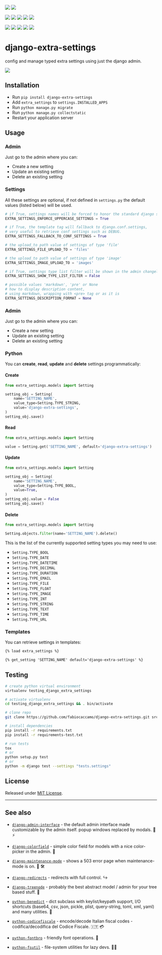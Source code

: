 [![](https://img.shields.io/pypi/pyversions/django-extra-settings.svg?color=3776AB&logo=python&logoColor=white)](https://www.python.org/)
[![](https://img.shields.io/pypi/djversions/django-extra-settings?color=0C4B33&logo=django&logoColor=white&label=django)](https://www.djangoproject.com/)

[![](https://img.shields.io/pypi/v/django-extra-settings.svg?color=blue&logo=pypi&logoColor=white)](https://pypi.org/project/django-extra-settings/)
[![](https://pepy.tech/badge/django-extra-settings)](https://pepy.tech/project/django-extra-settings)
[![](https://img.shields.io/github/stars/fabiocaccamo/django-extra-settings?logo=github)](https://github.com/fabiocaccamo/django-extra-settings/)
[![](https://badges.pufler.dev/visits/fabiocaccamo/django-extra-settings?label=visitors&color=blue)](https://badges.pufler.dev)
[![](https://img.shields.io/pypi/l/django-extra-settings.svg?color=blue)](https://github.com/fabiocaccamo/django-extra-settings/blob/master/LICENSE.txt)

[![](https://img.shields.io/github/workflow/status/fabiocaccamo/django-extra-settings/Python%20package?label=build&logo=github)](https://github.com/fabiocaccamo/django-extra-settings)
[![](https://img.shields.io/codecov/c/gh/fabiocaccamo/django-extra-settings?logo=codecov)](https://codecov.io/gh/fabiocaccamo/django-extra-settings)
[![](https://img.shields.io/codacy/grade/554c0505ed9844f3865bee975d1b894c?logo=codacy)](https://www.codacy.com/app/fabiocaccamo/django-extra-settings)
[![](https://img.shields.io/codeclimate/maintainability/fabiocaccamo/django-extra-settings?logo=code-climate)](https://codeclimate.com/github/fabiocaccamo/django-extra-settings/)
[![](https://requires.io/github/fabiocaccamo/django-extra-settings/requirements.svg?branch=master)](https://requires.io/github/fabiocaccamo/django-extra-settings/requirements/?branch=master)

# django-extra-settings
config and manage typed extra settings using just the django admin.

![](https://user-images.githubusercontent.com/1035294/74425761-81325400-4e54-11ea-9095-3d64e1420bfe.gif)

## Installation
-   Run `pip install django-extra-settings`
-   Add `extra_settings` to `settings.INSTALLED_APPS`
-   Run ``python manage.py migrate``
-   Run ``python manage.py collectstatic``
-   Restart your application server

## Usage

### Admin
Just go to the admin where you can:
-   Create a new setting
-   Update an existing setting
-   Delete an existing setting

### Settings
All these settings are optional, if not defined in ``settings.py`` the default values (listed below) will be used.

```python
# if True, settings names will be forced to honor the standard django settings format
EXTRA_SETTINGS_ENFORCE_UPPERCASE_SETTINGS = True
```

```python
# if True, the template tag will fallback to django.conf.settings,
# very useful to retrieve conf settings such as DEBUG.
EXTRA_SETTINGS_FALLBACK_TO_CONF_SETTINGS = True
```

```python
# the upload_to path value of settings of type 'file'
EXTRA_SETTINGS_FILE_UPLOAD_TO = 'files'
```

```python
# the upload_to path value of settings of type 'image'
EXTRA_SETTINGS_IMAGE_UPLOAD_TO = 'images'
```

```python
# if True, settings type list filter will be shown in the admin changelist
EXTRA_SETTINGS_SHOW_TYPE_LIST_FILTER = False
```

```python
# possible values 'markdown', 'pre' or None
# how to display description content,
# using markdown, wrapping with <pre> tag or as it is
EXTRA_SETTINGS_DESCRIPTION_FORMAT = None
```

### Admin
Just go to the admin where you can:
-   Create a new setting
-   Update an existing setting
-   Delete an existing setting

### Python
You can **create**, **read**, **update** and **delete** settings programmatically:

#### Create
```python
from extra_settings.models import Setting

setting_obj = Setting(
    name='SETTING_NAME',
    value_type=Setting.TYPE_STRING,
    value='django-extra-settings',
)
setting_obj.save()
```

#### Read
```python
from extra_settings.models import Setting

value = Setting.get('SETTING_NAME', default='django-extra-settings')
```

#### Update
```python
from extra_settings.models import Setting

setting_obj = Setting(
    name='SETTING_NAME',
    value_type=Setting.TYPE_BOOL,
    value=True,
)
setting_obj.value = False
setting_obj.save()
```

#### Delete
```python
from extra_settings.models import Setting

Setting.objects.filter(name='SETTING_NAME').delete()
```

This is the list of the currently supported setting types you may need to use:

-   `Setting.TYPE_BOOL`
-   `Setting.TYPE_DATE`
-   `Setting.TYPE_DATETIME`
-   `Setting.TYPE_DECIMAL`
-   `Setting.TYPE_DURATION`
-   `Setting.TYPE_EMAIL`
-   `Setting.TYPE_FILE`
-   `Setting.TYPE_FLOAT`
-   `Setting.TYPE_IMAGE`
-   `Setting.TYPE_INT`
-   `Setting.TYPE_STRING`
-   `Setting.TYPE_TEXT`
-   `Setting.TYPE_TIME`
-   `Setting.TYPE_URL`

### Templates
You can retrieve settings in templates:
```html
{% load extra_settings %}

{% get_setting 'SETTING_NAME' default='django-extra-settings' %}
```

## Testing
```bash
# create python virtual environment
virtualenv testing_django_extra_settings

# activate virtualenv
cd testing_django_extra_settings && . bin/activate

# clone repo
git clone https://github.com/fabiocaccamo/django-extra-settings.git src && cd src

# install dependencies
pip install -r requirements.txt
pip install -r requirements-test.txt

# run tests
tox
# or
python setup.py test
# or
python -m django test --settings "tests.settings"
```

## License
Released under [MIT License](LICENSE.txt).

---

## See also

- [`django-admin-interface`](https://github.com/fabiocaccamo/django-admin-interface) - the default admin interface made customizable by the admin itself. popup windows replaced by modals. 🧙 ⚡

- [`django-colorfield`](https://github.com/fabiocaccamo/django-colorfield) - simple color field for models with a nice color-picker in the admin. 🎨

- [`django-maintenance-mode`](https://github.com/fabiocaccamo/django-maintenance-mode) - shows a 503 error page when maintenance-mode is on. 🚧 🛠️

- [`django-redirects`](https://github.com/fabiocaccamo/django-redirects) - redirects with full control. ↪️

- [`django-treenode`](https://github.com/fabiocaccamo/django-treenode) - probably the best abstract model / admin for your tree based stuff. 🌳

- [`python-benedict`](https://github.com/fabiocaccamo/python-benedict) - dict subclass with keylist/keypath support, I/O shortcuts (base64, csv, json, pickle, plist, query-string, toml, xml, yaml) and many utilities. 📘

- [`python-codicefiscale`](https://github.com/fabiocaccamo/python-codicefiscale) - encode/decode Italian fiscal codes - codifica/decodifica del Codice Fiscale. 🇮🇹 💳

- [`python-fontbro`](https://github.com/fabiocaccamo/python-fontbro) - friendly font operations. 🧢

- [`python-fsutil`](https://github.com/fabiocaccamo/python-fsutil) - file-system utilities for lazy devs. 🧟‍♂️
